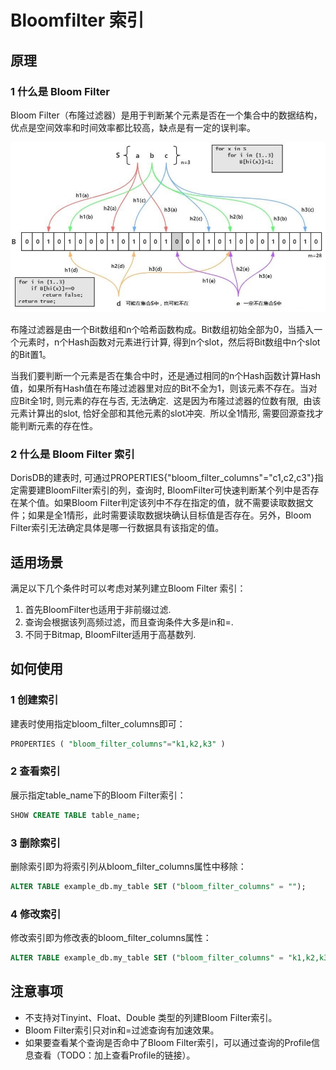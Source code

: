 # Bloomfilter 索引

## 原理

### **1 什么是 Bloom Filter**

Bloom Filter（布隆过滤器）是用于判断某个元素是否在一个集合中的数据结构，优点是空间效率和时间效率都比较高，缺点是有一定的误判率。

![bloomfilter](../assets/3.7.1-1.jfif)

布隆过滤器是由一个Bit数组和n个哈希函数构成。Bit数组初始全部为0，当插入一个元素时，n个Hash函数对元素进行计算, 得到n个slot，然后将Bit数组中n个slot的Bit置1。

当我们要判断一个元素是否在集合中时，还是通过相同的n个Hash函数计算Hash值，如果所有Hash值在布隆过滤器里对应的Bit不全为1，则该元素不存在。当对应Bit全1时, 则元素的存在与否, 无法确定.  这是因为布隆过滤器的位数有限,  由该元素计算出的slot, 恰好全部和其他元素的slot冲突.  所以全1情形, 需要回源查找才能判断元素的存在性。

### **2 什么是 Bloom Filter 索引**

DorisDB的建表时, 可通过PROPERTIES{"bloom\_filter\_columns"="c1,c2,c3"}指定需要建BloomFilter索引的列，查询时, BloomFilter可快速判断某个列中是否存在某个值。如果Bloom Filter判定该列中不存在指定的值，就不需要读取数据文件；如果是全1情形，此时需要读取数据块确认目标值是否存在。另外，Bloom Filter索引无法确定具体是哪一行数据具有该指定的值。

## 适用场景

满足以下几个条件时可以考虑对某列建立Bloom Filter 索引：

1. 首先BloomFilter也适用于非前缀过滤.
2. 查询会根据该列高频过滤，而且查询条件大多是in和=.
3. 不同于Bitmap, BloomFilter适用于高基数列.

## 如何使用

### **1 创建索引**

建表时使用指定bloom\_filter\_columns即可：

~~~ SQL
PROPERTIES ( "bloom_filter_columns"="k1,k2,k3" )
~~~

### **2 查看索引**

展示指定table\_name下的Bloom Filter索引：

~~~ SQL
SHOW CREATE TABLE table_name;
~~~

### **3 删除索引**

删除索引即为将索引列从bloom\_filter\_columns属性中移除：

~~~SQL
ALTER TABLE example_db.my_table SET ("bloom_filter_columns" = "");
~~~

### **4 修改索引**

修改索引即为修改表的bloom\_filter\_columns属性：

~~~SQL
ALTER TABLE example_db.my_table SET ("bloom_filter_columns" = "k1,k2,k3");
~~~

## 注意事项

* 不支持对Tinyint、Float、Double 类型的列建Bloom Filter索引。
* Bloom Filter索引只对in和=过滤查询有加速效果。
* 如果要查看某个查询是否命中了Bloom Filter索引，可以通过查询的Profile信息查看（TODO：加上查看Profile的链接）。
